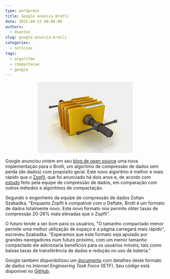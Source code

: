 ```yaml
---
type: wordpress
title: Google anuncia Brotli
date: 2015-09-23 00:06:00
authors:
  - dsantos
slug: google-anuncia-brotli
categories:
  - noticias
tags:
  - algoritmo
  - compactacao
  - google
---
```


<p style="text-align: center;"><a href="/images/wp-content/uploads/2015/09/DataCompression.jpg"><img class="alignnone size-medium wp-image-3441" src="/images/wp-content/uploads/2015/09/DataCompression-300x225.jpg" alt="DataCompression" width="300" height="225" /></a></p>
Google anunciou ontem em seu <a href="http://google-opensource.blogspot.com.br/2015/09/introducing-brotli-new-compression.html" target="_blank">blog de open source</a> uma nova implementação para o Brotli, um algoritmo de compressão de dados sem perda (de dados) com propósito geral. Este novo algoritmo é melhor e mais rápido que o <a href="https://github.com/google/zopfli" target="_blank">Zopfli</a>, que foi anunciado há dois anos e, de acordo com <a href="http://www.gstatic.com/b/brotlidocs/brotli-2015-09-22.pdf" target="_blank">estudo</a> feito pela equipe de compressão de dados, em comparação com outros métodos e algoritmos de compactação.
<p style="text-align: right;"><!--more--></p>
Segundo o engenheiro da equipe de compressão de dados Zoltan Szabadka, “Enquanto Zopfli é compatível com o Deflate, Brotli é um formato de dados totalmente novo. Este novo formato nos permite obter taxas de compressão 20-26% mais elevadas que o Zopfli”.

O futuro tende a ser bom para os usuários, "O tamanho compactado menor permite uma melhor utilização de espaço e a página carregará mais rápido", escreveu Szabadka. "Esperamos que este formato seja apoiado por grandes navegadores num futuro próximo, com um menor tamanho compactado ele adicionaria benefícios para os usuários móveis, tais como baixas taxas de transferência de dados e redução no uso de bateria."

Google também disponibilizou um <a href="http://www.ietf.org/id/draft-alakuijala-brotli-05.txt" target="_blank">documento</a> com detalhes deste formato de dados no <em>Internet Engineering Task Force</em> (IETF). Seu código está disponível no <a href="https://github.com/google/brotli/" target="_blank">GitHub</a>.
